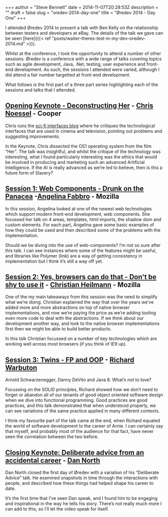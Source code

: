 +++
author = "Steve Bennett"
date = 2014-11-07T20:28:53Z
description = ""
draft = false
slug = "oredev-2014-day-one"
title = "Øredev 2014 - Day One"
+++


I attended Øredev 2014 to present a talk with Ben Kelly on the relationship between testers and developers at eBay. The details of the talk we gave can be seen [here]({{< ref "posts/waiter-theres-test-in-my-dev-oredev-2014.md" >}}).

Whilst at the conference, I took the opportunity to attend a number of other sessions. Øredev is a conference with a wide range of talks covering topics such as agile development, Java, .Net, testing, user experience and front-end development. As such, the sessions I attended were varied, although I did attend a fair number targetted at front-end development.

What follows is the first part of a three part series highlighting each of the sessions and talks that I attended.

## [Opening Keynote - Deconstructing Her](http://vimeo.com/110979533) - [Chris Noessel](http://twitter.com/chrisnoessel) - Cooper

Chris runs the [sci-fi interfaces blog](http://www.scifiinterfaces.com/) where he critiques the technological interfaces that are used in cinema and television, pointing out problems and suggesting improvements.

In the Keynote, Chris dissected the OS1 operating system from the film “Her”. The talk was insightful, and whilst the critique of the technology was interesting, what I found particularly interesting was the ethics that would be involved in producing and marketing such an advanced Artificial Intelligence. If the AI is really advanced as we’re led to believe, then is this a future form of Slavery?

## [Session 1: Web Components - Drunk on the Panacea](http://vimeo.com/110972839) -[Angelina Fabbro](http://twitter.com/hopefulcyborg) - Mozilla

In this session, Angelina looked at one of the newest web technologies which support modern front-end development, web components. She focussed her talk on 4 areas, templates, html imports, the shadow dom and custom elements. For each part, Angelina gave some basic examples of how they could be used and then described some of the problems with the implementation.

Should we be diving into the use of web-components? I’m not so sure after this talk. I can see instances where some of the features might be useful, and libraries like Polymer (link) are a way of getting consistency in implementation but I think it’s still a way off yet.

## [Session 2: Yes, browsers can do that - Don't be shy to use it](http://vimeo.com/111036366) -  [Christian Heilmann](http://twitter.com/codepo8) - Mozilla

One of the my main takeaways from this session was the need to simplify what we’re doing. Christian explained the way that over the years we’ve added more and more abstractions on top of native browser implementations, and now we’re paying the price as we’re adding tooling even more code to deal with the abstractions. If we think about our development another way, and look to the native browser implementations first then we might be able to build better products.

In this talk Christian focussed on a number of key technologies which are working well across most browsers (if you think of IE9 up).

## [Session 3: Twins - FP and OOP](http://vimeo.com/111041651) -  [Richard Warbuton](http://twitter.com/richardwarburto)

Arnold Schwarzenegger, Danny DeVito and Java 8. What’s not to love?

Focussing on the SOLID principles, Richard showed how we don’t need to forget or abandon all of our tenants of good object oriented software design when we dive into functional programming. Good practices are good practices, and this talk demonstrated that when understood properly, we can see variations of the same practice applied in many different contexts.

I think my favourite part of the talk came at the end, when Richard equated the world of software development to the career of Arnie. I can certainly say that myself, and probably most of the audience for that fact, have never seen the correlation between the two before.

## [Closing Keynote: Deliberate advice from an accidental career](http://vimeo.com/111028823) -  [Dan North](http://twitter.com/tastapod)

Dan North closed the first day of Øredev with a variation of his “Deliberate Advice” talk. He examined snapshots in time through the interactions with people, and described how these things had helped shape his career to date.

It’s the first time that I’ve seen Dan speak, and I found him to be engaging and inspirational in the way he tells his story. There’s not really much more I can add to this, so I’ll let the video speak for itself.



